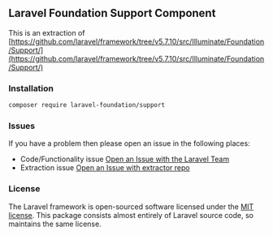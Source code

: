 ## Laravel Foundation Support Component

This is an extraction of [https://github.com/laravel/framework/tree/v5.7.10/src/Illuminate/Foundation/Support/](https://github.com/laravel/framework/tree/v5.7.10/src/Illuminate/Foundation/Support/)

### Installation

```bash
composer require laravel-foundation/support
```


### Issues

If you have a problem then please open an issue in the following places:

* Code/Functionality issue [Open an Issue with the Laravel Team](https://github.com/laravel/framework/issues/new/choose)
* Extraction issue [Open an Issue with extractor repo](https://github.com/laravel-foundation/readme/issues/new)


### License

The Laravel framework is open-sourced software licensed under the [MIT license](http://opensource.org/licenses/MIT). This package consists almost entirely of Laravel source code, so maintains the same license.
